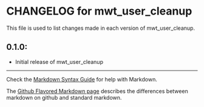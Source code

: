 # CHANGELOG for mwt_user_cleanup

This file is used to list changes made in each version of mwt_user_cleanup.

## 0.1.0:

* Initial release of mwt_user_cleanup

- - - 
Check the [Markdown Syntax Guide](http://daringfireball.net/projects/markdown/syntax) for help with Markdown.

The [Github Flavored Markdown page](http://github.github.com/github-flavored-markdown/) describes the differences between markdown on github and standard markdown.
